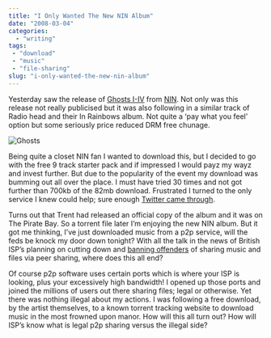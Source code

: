 ```yaml
---
title: "I Only Wanted The New NIN Album"
date: "2008-03-04"
categories:
  - "writing"
tags:
 - "download"
 - "music"
 - "file-sharing"
slug: "i-only-wanted-the-new-nin-album"
---
```


Yesterday saw the release of [Ghosts I-IV](https://ghosts.nin.com/) from [NIN](https://nin.com/). Not only was this release not really publicised but it was also following in a similar track of Radio head and their In Rainbows album. Not quite a ‘pay what you feel’ option but some seriously price reduced DRM free chunage.

![Ghosts](/images/ghosts.jpg)

Being quite a closet NIN fan I wanted to download this, but I decided to go with the free 9 track starter pack and if impressed I would payz my wayz and invest further. But due to the popularity of the event my download was bumming out all over the place. I must have tried 30 times and not got further than 700kb of the 82mb download. Frustrated I turned to the only service I knew could help; sure enough [Twitter came through](https://twitter.com/evansims/statuses/766160910).

Turns out that Trent had released an official copy of the album and it was on The Pirate Bay. So a torrent file later I’m enjoying the new NIN album. But it got me thinking, I’ve just downloaded music from a p2p service, will the feds be knock my door down tonight?
With all the talk in the news of British ISP’s planning on cutting down and [banning offenders](https://news.bbc.co.uk/1/hi/business/7240234.stm) of sharing music and files via peer sharing, where does this all end?

Of course p2p software uses certain ports which is where your ISP is looking, plus your excessively high bandwidth! I opened up those ports and joined the millions of users out there sharing files; legal or otherwise. Yet there was nothing illegal about my actions. I was following a free download, by the artist themselves, to a known torrent tracking website to download music in the most frowned upon manor. How will this all turn out?
How will ISP’s know what is legal p2p sharing versus the illegal side?
